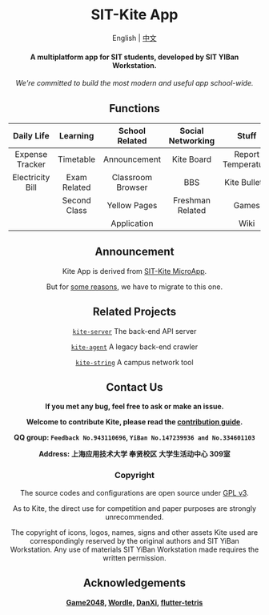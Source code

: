 <div align="center">

# SIT-Kite App

English | [中文](README_zh.md)

#### A multiplatform app for SIT students, developed by SIT YIBan Workstation.

*We're committed to build the most modern and useful app school-wide.*

## Functions

|    Daily Life    |   Learning   |  School Related   | Social Networking |       Stuff        |
|:----------------:|:------------:|:-----------------:|:-----------------:|:------------------:|
| Expense Tracker  |  Timetable   |   Announcement    |    Kite Board     | Report Temperature |
| Electricity Bill | Exam Related | Classroom Browser |        BBS        |   Kite Bulletin    |
|                  | Second Class |   Yellow Pages    | Freshman Related  |       Games        |
|                  |              |    Application    |                   |        Wiki        |

## Announcement

Kite App is derived from [SIT-Kite MicroApp][Kite-MicroApp].

But for [some reasons][Migrate], we have to migrate to this one.

## Related Projects

[`kite-server`][Kite-Server]  The back-end API server

[`kite-agent`][Kite-Agent] A legacy back-end crawler

[`kite-string`][Kite-String] A campus network tool

## Contact Us

**If you met any bug, feel free to ask or make an issue.**

**Welcome to contribute Kite, please read the [contribution guide](specifications/CONTRIBUTION_GUIDE.md).**

**QQ group: `Feedback No.943110696`, `YiBan No.147239936 and No.334601103`**

**Address: 上海应用技术大学 奉贤校区 大学生活动中心 309室**

### Copyright

The source codes and configurations are open source under [GPL v3](LICENSE).

As to Kite, the direct use for competition and paper purposes are strongly unrecommended.

The copyright of icons, logos, names, signs and other assets Kite used are correspondingly reserved by
the original authors and SIT YiBan Workstation.
Any use of materials SIT YiBan Workstation made requires the written permission.

## Acknowledgements

**[Game2048][2048],
[Wordle][Wordle],
[DanXi][DanXi],
[flutter-tetris][Tetris]**

</div>

<!----------------------------------[ Links ]--------------------------------->

[Kite-MicroApp]: https://github.com/SIT-kite/kite-microapp

[Kite-Server]: https://github.com/SIT-kite/kite-server

[Kite-Agent]:  https://github.com/SIT-kite/kite-agent

[Kite-String]: https://github.com/SIT-kite/kite-string


[migrate]: ./WHY_DO_WE_MIGRATE.md

[DanXi]: https://github.com/DanXi-Dev/DanXi

[2048]: https://github.com/linuxsong/game2048

[Wordle]:https://github.com/nimone/wordle

[Tetris]:https://github.com/boyan01/flutter-tetris
<!----------------------------------[ Links ]--------------------------------->
